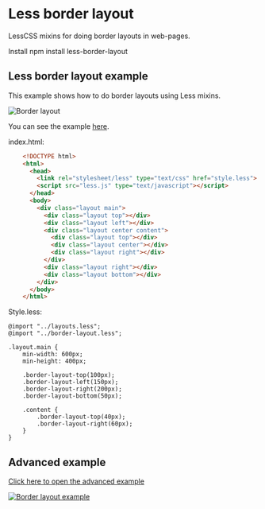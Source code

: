 # Less border layout

LessCSS mixins for doing border layouts in web-pages.

Install npm install less-border-layout

## Less border layout example

This example shows how to do border layouts using Less mixins.

![Border layout](https://raw.github.com/sunesimonsen/less-border-layout/master/examples/images/border-layout.png)

You can see the example [here](http://sunesimonsen.github.io/less-border-layout/examples/).

index.html:

``` html
    <!DOCTYPE html>
    <html>
      <head>
        <link rel="stylesheet/less" type="text/css" href="style.less">
        <script src="less.js" type="text/javascript"></script>
      </head>
      <body>
        <div class="layout main">
          <div class="layout top"></div> 
          <div class="layout left"></div> 
          <div class="layout center content">
            <div class="layout top"></div> 
            <div class="layout center"></div> 
            <div class="layout right"></div> 
          </div> 
          <div class="layout right"></div> 
          <div class="layout bottom"></div> 
        </div>
      </body>
    </html>
```

Style.less:

    @import "../layouts.less";
    @import "../border-layout.less";
    
    .layout.main {
        min-width: 600px;
        min-height: 400px;
        
        .border-layout-top(100px);
        .border-layout-left(150px);
        .border-layout-right(200px);
        .border-layout-bottom(50px);
    
        .content {
            .border-layout-top(40px);
            .border-layout-right(60px);
        }
    }

## Advanced example

[Click here to open the advanced example](http://sunesimonsen.github.com/less-border-layout/examples/advanced.html "Advanced example")

<a href="http://sunesimonsen.github.com/less-border-layout/examples/advanced.html">
<img src="https://raw.github.com/sunesimonsen/less-border-layout/gh-pages/examples/images/border-layout-advanced-thumb.png" alt="Border layout example">
</a>
